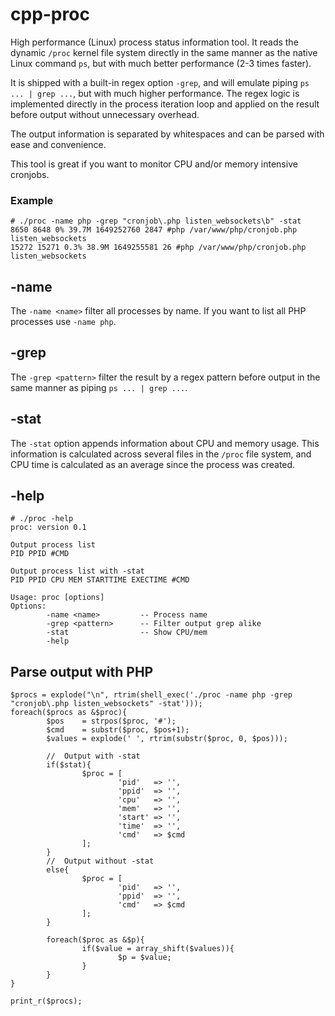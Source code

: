 # cpp-proc
High performance (Linux) process status information tool. It reads the dynamic `/proc` kernel file system directly in the same manner as the native Linux command `ps`, but with much better performance (2-3 times faster).

It is shipped with a built-in regex option `-grep`, and will emulate piping `ps ... | grep ...`, but with much higher performance. The regex logic is implemented directly in the process iteration loop and applied on the result before output without unnecessary overhead.

The output information is separated by whitespaces and can be parsed with ease and convenience.

This tool is great if you want to monitor CPU and/or memory intensive cronjobs.

### Example
```
# ./proc -name php -grep "cronjob\.php listen_websockets\b" -stat
8650 8648 0% 39.7M 1649252760 2847 #php /var/www/php/cronjob.php listen_websockets
15272 15271 0.3% 38.9M 1649255581 26 #php /var/www/php/cronjob.php listen_websockets
```

## -name
The `-name <name>` filter all processes by name. If you want to list all PHP processes use `-name php`.

## -grep
The `-grep <pattern>` filter the result by a regex pattern before output in the same manner as piping `ps ... | grep ...`.

## -stat
The `-stat` option appends information about CPU and memory usage. This information is calculated across several files in the `/proc` file system, and CPU time is calculated as an average since the process was created.

## -help
```
# ./proc -help
proc: version 0.1

Output process list
PID PPID #CMD

Output process list with -stat
PID PPID CPU MEM STARTTIME EXECTIME #CMD

Usage: proc [options]
Options:
        -name <name>         -- Process name
        -grep <pattern>      -- Filter output grep alike
        -stat                -- Show CPU/mem
        -help
```

## Parse output with PHP
```
$procs = explode("\n", rtrim(shell_exec('./proc -name php -grep "cronjob\.php listen_websockets" -stat')));
foreach($procs as &$proc){
        $pos    = strpos($proc, '#');
        $cmd    = substr($proc, $pos+1);
        $values = explode(' ', rtrim(substr($proc, 0, $pos)));
        
        //  Output with -stat
        if($stat){
                $proc = [
                        'pid'   => '',
                        'ppid'  => '',
                        'cpu'   => '',
                        'mem'   => '',
                        'start' => '',
                        'time'  => '',
                        'cmd'   => $cmd
                ];
        }
        //  Output without -stat
        else{
                $proc = [
                        'pid'   => '',
                        'ppid'  => '',
                        'cmd'   => $cmd
                ];
        }
        
        foreach($proc as &$p){
                if($value = array_shift($values)){
                        $p = $value;
                }
        }
}

print_r($procs);
```

